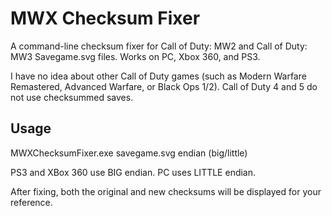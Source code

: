 # MWX Checksum Fixer
A command-line checksum fixer for Call of Duty: MW2 and Call of Duty: MW3 Savegame.svg files. Works on PC, Xbox 360, and PS3.

I have no idea about other Call of Duty games (such as Modern Warfare Remastered, Advanced Warfare, or Black Ops 1/2). Call of Duty 4 and 5 do not use checksummed saves.

## Usage
MWXChecksumFixer.exe savegame.svg endian (big/little)

PS3 and XBox 360 use BIG endian. PC uses LITTLE endian.

After fixing, both the original and new checksums will be displayed for your reference.
